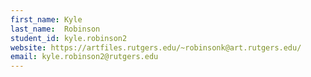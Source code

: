 ```yaml
---
first_name: Kyle
last_name:  Robinson
student_id: kyle.robinson2
website: https://artfiles.rutgers.edu/~robinsonk@art.rutgers.edu/
email: kyle.robinson2@rutgers.edu
---
```

